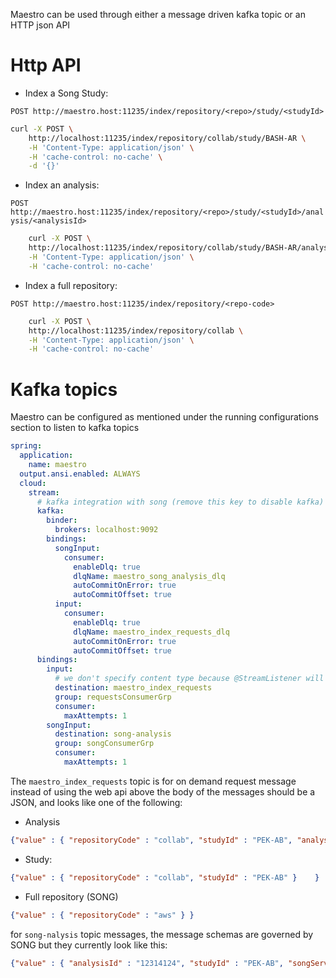 
Maestro can be used through either a message driven kafka topic or an HTTP json API

# Http API

- Index a Song Study:

`POST http://maestro.host:11235/index/repository/<repo>/study/<studyId>`

```bash 
curl -X POST \
	http://localhost:11235/index/repository/collab/study/BASH-AR \
	-H 'Content-Type: application/json' \
	-H 'cache-control: no-cache' \
	-d '{}'
```

- Index an analysis: 

`POST http://maestro.host:11235/index/repository/<repo>/study/<studyId>/analysis/<analysisId>`

```bash
	curl -X POST \
	http://localhost:11235/index/repository/collab/study/BASH-AR/analysis/ad7cabf8-df45-40fe6 \
	-H 'Content-Type: application/json' \
	-H 'cache-control: no-cache'
```

- Index a full repository:

`POST http://maestro.host:11235/index/repository/<repo-code>`

```bash
	curl -X POST \
	http://localhost:11235/index/repository/collab \
	-H 'Content-Type: application/json' \
	-H 'cache-control: no-cache'
```

# Kafka topics

Maestro can be configured as mentioned under the running configurations section to listen to kafka topics 

```yaml
spring:
  application:
    name: maestro
  output.ansi.enabled: ALWAYS
  cloud:
    stream:
      # kafka integration with song (remove this key to disable kafka)
      kafka:
        binder:
          brokers: localhost:9092
        bindings:
          songInput:
            consumer:
              enableDlq: true
              dlqName: maestro_song_analysis_dlq
              autoCommitOnError: true
              autoCommitOffset: true
          input:
            consumer:
              enableDlq: true
              dlqName: maestro_index_requests_dlq
              autoCommitOnError: true
              autoCommitOffset: true
      bindings:
        input:
          # we don't specify content type because @StreamListener will handle that
          destination: maestro_index_requests
          group: requestsConsumerGrp
          consumer:
            maxAttempts: 1
        songInput:
          destination: song-analysis
          group: songConsumerGrp
          consumer:
            maxAttempts: 1
```

The `maestro_index_requests` topic is for on demand request message instead of using the web api above
the body of the messages should be a JSON, and looks like one of the following:

- Analysis
```json
{"value" : { "repositoryCode" : "collab", "studyId" : "PEK-AB", "analysisId" : "EGAZ000", "remove": true }	}
```

- Study:
```json
{"value" : { "repositoryCode" : "collab", "studyId" : "PEK-AB" }	}
```

- Full repository (SONG)
```json
{"value" : { "repositoryCode" : "aws" }	}
```

for `song-nalysis` topic messages, the message schemas are governed by SONG but they currently look like this:

```json
{"value" : { "analysisId" : "12314124", "studyId" : "PEK-AB", "songServerId": "collab", "state": "PUBLISHED" }	}
```